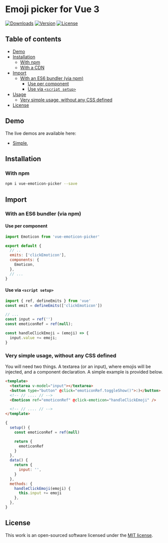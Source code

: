 # Emoji picker for Vue 3
<a href="https://www.npmjs.com/package/vue-emoticon-picker"><img src="https://img.shields.io/npm/dt/vue-emoticon-picker.svg" alt="Downloads"></a>
<a href="https://www.npmjs.com/package/vue-emoticon-picker"><img src="https://img.shields.io/npm/v/vue-emoticon-picker.svg" alt="Version"></a>
<a href="https://spdx.org/licenses/MIT.html"><img src="https://img.shields.io/npm/l/vue-emoticon-picker.svg" alt="License"></a>

## Table of contents
- [Demo](#demo)
- [Installation](#installation)
  - [With npm](#with-npm)
  - [With a CDN](#with-a-cdn)
- [Import](#import)
  - [With an ES6 bundler (via npm)](#with-an-es6-bundler-via-npm)
    - [Use per component](#use-per-component)
    - [Use via `<script setup>`](#use-globally)
- [Usage](#usage)
  - [Very simple usage, without any CSS defined](#very-simple-usage-without-any-css-defined)
- [License](#license)


## Demo
The live demos are available here:
- [Simple](https://codepen.io/DCzajkowski/pen/JLypqP),

## Installation
### With npm
```bash
npm i vue-emoticon-picker --save
```

## Import
### With an ES6 bundler (via npm)
#### Use per component
```js
import Emoticon from 'vue-emoticon-picker'

export default {
  // ..
  emits: ['clickEmoticon'],
  components: {
    Emoticon,
  },
  // ...
}
```
#### Use via `<script setup>`
```js
import { ref, defineEmits } from 'vue'
const emit = defineEmits(['clickEmoticon'])

// ...
const input = ref('')
const emoticonRef = ref(null);

const handleClickEmoji = (emoji) => {
  input.value += emoji;
}
```

### Very simple usage, without any CSS defined
You will need two things. A textarea (or an input), where emojis will be injected, and a component declaration. A simple example is provided below.
```html
<template>
  <textarea v-model="input"></textarea>
  <button type="button" @click="emoticonRef.toggleShow()">:)</button>
  <!-- // .... // -->
  <Emoticon ref="emoticonRef" @click-emoticon="handleClickEmoji" />

  <!-- // .... // -->
</template>
```

```js
{
  setup() {
    const emoticonRef = ref(null)

    return {
      emoticonRef
    }
  },
  data() {
    return {
      input: '',
    }
  },
  methods: {
    handleClickEmoji(emoji) {
      this.input += emoji
    },
  },
}
```

## License
This work is an open-sourced software licensed under the [MIT license](https://opensource.org/licenses/MIT).
